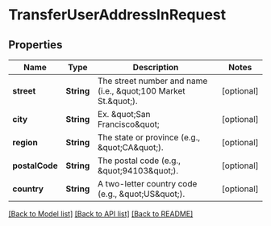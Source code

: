 # TransferUserAddressInRequest

## Properties
Name | Type | Description | Notes
------------ | ------------- | ------------- | -------------
**street** | **String** | The street number and name (i.e., \&quot;100 Market St.\&quot;). | [optional] 
**city** | **String** | Ex. \&quot;San Francisco\&quot; | [optional] 
**region** | **String** | The state or province (e.g., \&quot;CA\&quot;). | [optional] 
**postalCode** | **String** | The postal code (e.g., \&quot;94103\&quot;). | [optional] 
**country** | **String** | A two-letter country code (e.g., \&quot;US\&quot;). | [optional] 

[[Back to Model list]](../README.md#documentation-for-models) [[Back to API list]](../README.md#documentation-for-api-endpoints) [[Back to README]](../README.md)


